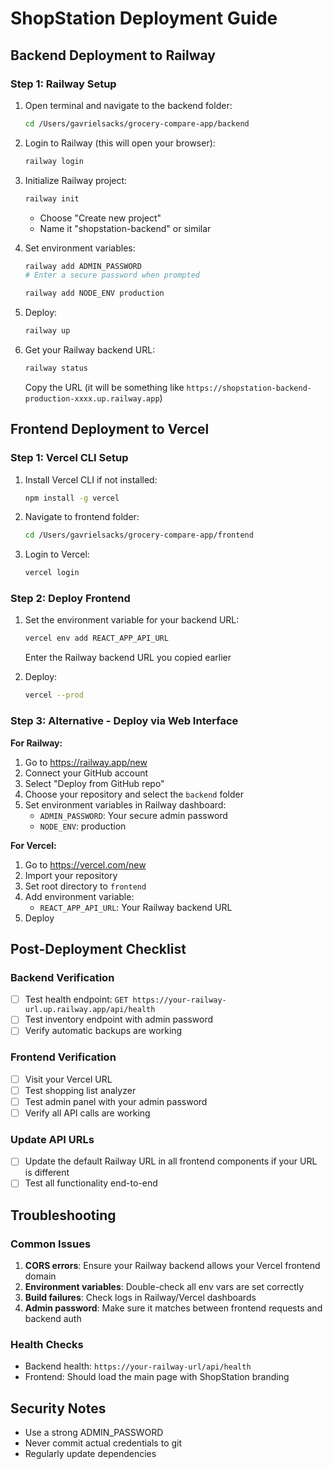 # ShopStation Deployment Guide

## Backend Deployment to Railway

### Step 1: Railway Setup
1. Open terminal and navigate to the backend folder:
   ```bash
   cd /Users/gavrielsacks/grocery-compare-app/backend
   ```

2. Login to Railway (this will open your browser):
   ```bash
   railway login
   ```

3. Initialize Railway project:
   ```bash
   railway init
   ```
   - Choose "Create new project"
   - Name it "shopstation-backend" or similar

4. Set environment variables:
   ```bash
   railway add ADMIN_PASSWORD
   # Enter a secure password when prompted
   
   railway add NODE_ENV production
   ```

5. Deploy:
   ```bash
   railway up
   ```

6. Get your Railway backend URL:
   ```bash
   railway status
   ```
   Copy the URL (it will be something like `https://shopstation-backend-production-xxxx.up.railway.app`)

## Frontend Deployment to Vercel

### Step 1: Vercel CLI Setup
1. Install Vercel CLI if not installed:
   ```bash
   npm install -g vercel
   ```

2. Navigate to frontend folder:
   ```bash
   cd /Users/gavrielsacks/grocery-compare-app/frontend
   ```

3. Login to Vercel:
   ```bash
   vercel login
   ```

### Step 2: Deploy Frontend
1. Set the environment variable for your backend URL:
   ```bash
   vercel env add REACT_APP_API_URL
   ```
   Enter the Railway backend URL you copied earlier

2. Deploy:
   ```bash
   vercel --prod
   ```

### Step 3: Alternative - Deploy via Web Interface

**For Railway:**
1. Go to https://railway.app/new
2. Connect your GitHub account
3. Select "Deploy from GitHub repo"
4. Choose your repository and select the `backend` folder
5. Set environment variables in Railway dashboard:
   - `ADMIN_PASSWORD`: Your secure admin password
   - `NODE_ENV`: production

**For Vercel:**
1. Go to https://vercel.com/new
2. Import your repository
3. Set root directory to `frontend`
4. Add environment variable:
   - `REACT_APP_API_URL`: Your Railway backend URL
5. Deploy

## Post-Deployment Checklist

### Backend Verification
- [ ] Test health endpoint: `GET https://your-railway-url.up.railway.app/api/health`
- [ ] Test inventory endpoint with admin password
- [ ] Verify automatic backups are working

### Frontend Verification
- [ ] Visit your Vercel URL
- [ ] Test shopping list analyzer
- [ ] Test admin panel with your admin password
- [ ] Verify all API calls are working

### Update API URLs
- [ ] Update the default Railway URL in all frontend components if your URL is different
- [ ] Test all functionality end-to-end

## Troubleshooting

### Common Issues
1. **CORS errors**: Ensure your Railway backend allows your Vercel frontend domain
2. **Environment variables**: Double-check all env vars are set correctly
3. **Build failures**: Check logs in Railway/Vercel dashboards
4. **Admin password**: Make sure it matches between frontend requests and backend auth

### Health Checks
- Backend health: `https://your-railway-url/api/health`
- Frontend: Should load the main page with ShopStation branding

## Security Notes
- Use a strong ADMIN_PASSWORD
- Never commit actual credentials to git
- Regularly update dependencies
